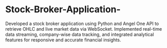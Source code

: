 # Stock-Broker-Application-
Developed a stock broker application using Python and Angel One API to retrieve OHLC and live market data  via WebSocket. Implemented real-time data streaming, company-wise data tracking, and integrated analytical  features for responsive and accurate financial insights. 
